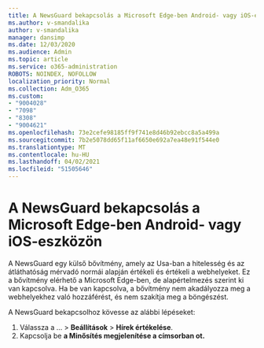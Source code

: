 ```yaml
---
title: A NewsGuard bekapcsolás a Microsoft Edge-ben Android- vagy iOS-eszközön
ms.author: v-smandalika
author: v-smandalika
manager: dansimp
ms.date: 12/03/2020
ms.audience: Admin
ms.topic: article
ms.service: o365-administration
ROBOTS: NOINDEX, NOFOLLOW
localization_priority: Normal
ms.collection: Adm_O365
ms.custom:
- "9004028"
- "7098"
- "8308"
- "9004621"
ms.openlocfilehash: 73e2cefe98185ff9f741e8d46b92ebcc8a5a499a
ms.sourcegitcommit: 7b2e5078dd65f11af6650e692a7ea48e91f544e0
ms.translationtype: MT
ms.contentlocale: hu-HU
ms.lasthandoff: 04/02/2021
ms.locfileid: "51505646"
---
```

# <a name="turn-on-newsguard-in-microsoft-edge-on-an-android-or-ios-device"></a>A NewsGuard bekapcsolás a Microsoft Edge-ben Android- vagy iOS-eszközön

A NewsGuard egy külső bővítmény, amely az Usa-ban a hitelesség és az átláthatóság mérvadó normái alapján értékeli és értékeli a webhelyeket. Ez a bővítmény elérhető a Microsoft Edge-ben, de alapértelmezés szerint ki van kapcsolva. Ha be van kapcsolva, a bővítmény nem akadályozza meg a webhelyekhez való hozzáférést, és nem szakítja meg a böngészést.

A NewsGuard bekapcsolhoz kövesse az alábbi lépéseket:
1. Válassza a ... > **Beállítások**  >  **Hírek értékelése**.
2. Kapcsolja be **a Minősítés megjelenítése a címsorban ot.**